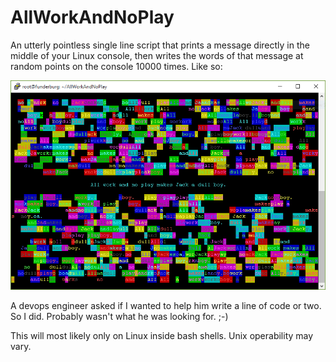 # AllWorkAndNoPlay

An utterly pointless single line script that prints a message directly in the middle of your Linux console, then
writes the words of that message at random points on the console 10000 times.  Like so:

![Screenshot](https://github.com/bocan/AllWorkAndNoPlay/blob/master/Capture.PNG)

A devops engineer asked if I wanted to help him write a line of code or two.  So I did.  Probably wasn't what he was
looking for.  ;-)

This will most likely only on Linux inside bash shells.  Unix operability may vary.

